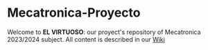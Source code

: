 # Mecatronica-Proyecto
Welcome to **EL VIRTUOSO**: our proyect's repository of Mecatronica 2023/2024 subject. All content is described in our [Wiki](https://github.com/Fasero11/Mecatronica-Proyecto/wiki)
